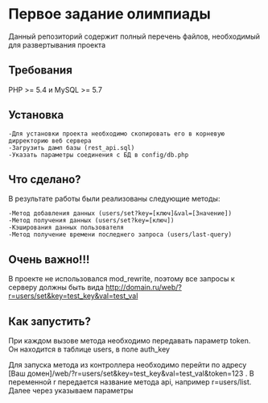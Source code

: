 Первое задание олимпиады
============================

Данный репозиторий содержит полный перечень файлов, необходимый для развертывания проекта


Требования
------------

PHP >= 5.4 и MySQL >= 5.7

Установка
------------

	-Для установки проекта необходимо скопировать его в корневую дирректорию веб сервера
	-Загрузить дамп базы (rest_api.sql) 
	-Указать параметры соединения с БД в config/db.php


Что сделано?
-------

В результате работы были реализованы следующие методы:

	-Метод добавления данных (users/set?key=[ключ]&val=[Значение])
	-Метод получения данных (users/set?key=[ключ])
	-Кэширования данных пользователя
	-Метод получение времени последнего запроса (users/last-query)
	
	
Очень важно!!!
------------

В проекте не использовался mod_rewrite, поэтому все запросы к серверу должны быть вида http://domain.ru/web/?r=users/set&key=test_key&val=test_val

Как запустить?
--------------

При каждом вызове метода необходимо передавать параметр token. Он находится в таблице users, в поле auth_key

Для запуска метода из контроллера необходимо перейти по адресу [Ваш домен]/web/?r=users/set&key=test_key&val=test_val&token=123 .
В переменной r передается название метода api, например r=users/list. Далее через указываем параметры




 
	

